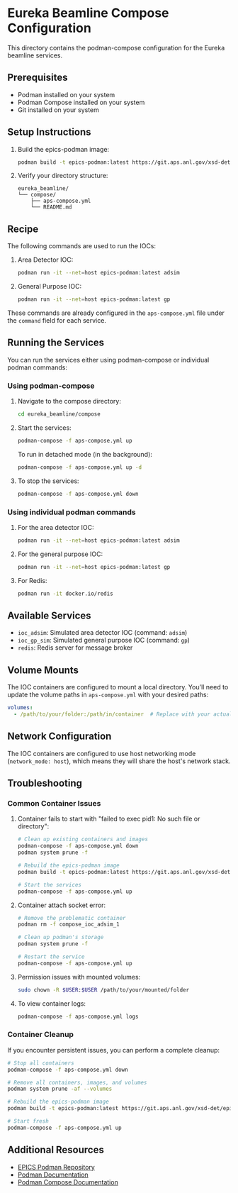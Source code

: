 # Eureka Beamline Compose Configuration

This directory contains the podman-compose configuration for the Eureka beamline services.

## Prerequisites

- Podman installed on your system
- Podman Compose installed on your system
- Git installed on your system

## Setup Instructions

1. Build the epics-podman image:
   ```bash
   podman build -t epics-podman:latest https://git.aps.anl.gov/xsd-det/epics-podman.git
   ```

2. Verify your directory structure:
   ```
   eureka_beamline/
   └── compose/
       ├── aps-compose.yml
       └── README.md
   ```

## Recipe

The following commands are used to run the IOCs:

1. Area Detector IOC:
   ```bash
   podman run -it --net=host epics-podman:latest adsim
   ```

2. General Purpose IOC:
   ```bash
   podman run -it --net=host epics-podman:latest gp
   ```

These commands are already configured in the `aps-compose.yml` file under the `command` field for each service.

## Running the Services

You can run the services either using podman-compose or individual podman commands:

### Using podman-compose

1. Navigate to the compose directory:
   ```bash
   cd eureka_beamline/compose
   ```

2. Start the services:
   ```bash
   podman-compose -f aps-compose.yml up
   ```

   To run in detached mode (in the background):
   ```bash
   podman-compose -f aps-compose.yml up -d
   ```

3. To stop the services:
   ```bash
   podman-compose -f aps-compose.yml down
   ```

### Using individual podman commands

1. For the area detector IOC:
   ```bash
   podman run -it --net=host epics-podman:latest adsim
   ```

2. For the general purpose IOC:
   ```bash
   podman run -it --net=host epics-podman:latest gp
   ```

3. For Redis:
   ```bash
   podman run -it docker.io/redis
   ```

## Available Services

- `ioc_adsim`: Simulated area detector IOC (command: `adsim`)
- `ioc_gp_sim`: Simulated general purpose IOC (command: `gp`)
- `redis`: Redis server for message broker

## Volume Mounts

The IOC containers are configured to mount a local directory. You'll need to update the volume paths in `aps-compose.yml` with your desired paths:

```yaml
volumes:
  - /path/to/your/folder:/path/in/container  # Replace with your actual paths
```

## Network Configuration

The IOC containers are configured to use host networking mode (`network_mode: host`), which means they will share the host's network stack.

## Troubleshooting

### Common Container Issues

1. Container fails to start with "failed to exec pid1: No such file or directory":
   ```bash
   # Clean up existing containers and images
   podman-compose -f aps-compose.yml down
   podman system prune -f
   
   # Rebuild the epics-podman image
   podman build -t epics-podman:latest https://git.aps.anl.gov/xsd-det/epics-podman.git
   
   # Start the services
   podman-compose -f aps-compose.yml up
   ```

2. Container attach socket error:
   ```bash
   # Remove the problematic container
   podman rm -f compose_ioc_adsim_1
   
   # Clean up podman's storage
   podman system prune -f
   
   # Restart the service
   podman-compose -f aps-compose.yml up
   ```

3. Permission issues with mounted volumes:
   ```bash
   sudo chown -R $USER:$USER /path/to/your/mounted/folder
   ```

4. To view container logs:
   ```bash
   podman-compose -f aps-compose.yml logs
   ```

### Container Cleanup

If you encounter persistent issues, you can perform a complete cleanup:

```bash
# Stop all containers
podman-compose -f aps-compose.yml down

# Remove all containers, images, and volumes
podman system prune -af --volumes

# Rebuild the epics-podman image
podman build -t epics-podman:latest https://git.aps.anl.gov/xsd-det/epics-podman.git

# Start fresh
podman-compose -f aps-compose.yml up
```

## Additional Resources

- [EPICS Podman Repository](https://git.aps.anl.gov/xsd-det/epics-podman)
- [Podman Documentation](https://docs.podman.io/en/latest/markdown/podman.1.html)
- [Podman Compose Documentation](https://github.com/containers/podman-compose)
